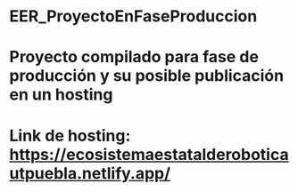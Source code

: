 # EER_ProyectoEnFaseProduccion
# Proyecto compilado para fase de producción y su posible publicación en un hosting
# Link de hosting: https://ecosistemaestatalderoboticautpuebla.netlify.app/
